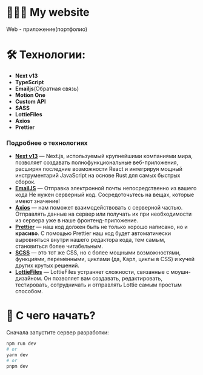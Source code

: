 # 👨🏻‍💻 My website

Web - приложение(портфолио)

# 🛠 Технологии:

- **Next v13**
- **TypeScript**
- **Emailjs**(Обратная связь)
- **Motion One**
- **Custom API**
- **SASS**
- **LottieFiles**
- **Axios**
- **Prettier**

### Подробнее о технологиях

- **[Next v13](https://nextjs.org/)** — Next.js, используемый крупнейшими компаниями мира, позволяет создавать полнофункциональные веб-приложения, расширяя последние возможности React и интегрируя мощный инструментарий JavaScript на основе Rust для самых быстрых сборок.
- **[EmailJS](https://www.emailjs.com/)** — Отправка электронной почты непосредственно из вашего кода
Не нужен серверный код. Сосредоточьтесь на вещах, которые имеют значение!
- **[Axios](https://github.com/axios/axios)** — нам поможет взаимодействовать с серверной частью. Отправлять данные на сервер или получать их при необходимости из сервера уже в наше фронтенд-приложение.
- **[Prettier](https://prettier.io/)** — наш код должен быть не только хорошо написано, но и **красиво**. С помощью Prettier наш код будет автоматически выровняться внутри нашего редактора кода, тем самым, становиться более читабельным.
- **[SCSS](https://sass-scss.ru/)** — это тот же CSS, но с более мощными возможностями, функциями, переменными, циклами (да, Карл, циклы в CSS) и кучей других крутых решений.
- **[LottieFiles](https://lottiefiles.com/)** — LottieFiles устраняет сложности, связанные с моушн-дизайном. Он позволяет вам создавать, редактировать, тестировать, сотрудничать и отправлять Lottie самым простым способом.

# 👀 С чего начать?

Сначала запустите сервер разработки:

```bash
npm run dev
# or
yarn dev
# or
pnpm dev
```
